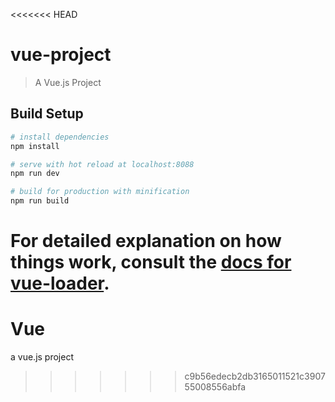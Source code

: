 <<<<<<< HEAD

# vue-project

> A Vue.js Project

## Build Setup

```bash
# install dependencies
npm install

# serve with hot reload at localhost:8088
npm run dev

# build for production with minification
npm run build
```

# For detailed explanation on how things work, consult the [docs for vue-loader](http://vuejs.github.io/vue-loader).

# Vue

a vue.js project

> > > > > > > c9b56edecb2db3165011521c390755008556abfa

